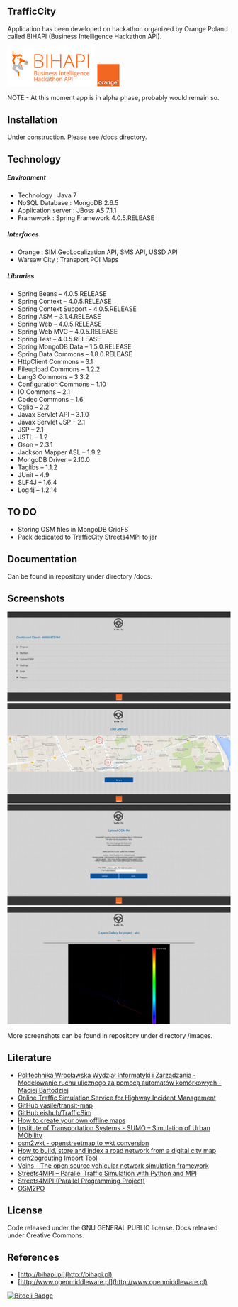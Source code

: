 ## TrafficCity

Application has been developed on hackathon organized by Orange Poland called BIHAPI (Business Intelligence Hackathon API).

![BIHAPI](https://github.com/GarciaPL/TrafficCity/blob/master/images/bihapi.png "BIHAPI")
![Orange](https://github.com/GarciaPL/TrafficCity/blob/master/images/orange.png "Orange")

NOTE - At this moment app is in alpha phase, probably would remain so.

## Installation

Under construction. Please see /docs directory.

## Technology

##### Environment

- Technology : Java 7
- NoSQL Database : MongoDB 2.6.5
- Application server : JBoss AS 7.1.1
- Framework : Spring Framework 4.0.5.RELEASE

##### Interfaces

- Orange : SIM GeoLocalization API, SMS API, USSD API
- Warsaw City : Transport POI Maps

##### Libraries

- Spring Beans – 4.0.5.RELEASE
- Spring Context – 4.0.5.RELEASE
- Spring Context Support – 4.0.5.RELEASE
- Spring ASM – 3.1.4.RELEASE
- Spring Web – 4.0.5.RELEASE
- Spring Web MVC – 4.0.5.RELEASE
- Spring Test – 4.0.5.RELEASE
- Spring MongoDB Data – 1.5.0.RELEASE
- Spring Data Commons – 1.8.0.RELEASE
- HttpClient Commons – 3.1
- Fileupload Commons – 1.2.2
- Lang3 Commons – 3.3.2
- Configuration Commons – 1.10
- IO Commons – 2.1
- Codec Commons – 1.6
- Cglib – 2.2
- Javax Servlet API – 3.1.0
- Javax Servlet JSP – 2.1
- JSP – 2.1
- JSTL – 1.2
- Gson – 2.3.1
- Jackson Mapper ASL – 1.9.2
- MongoDB Driver – 2.10.0
- Taglibs – 1.1.2
- JUnit – 4.9
- SLF4J – 1.6.4
- Log4j – 1.2.14

## TO DO
- Storing OSM files in MongoDB GridFS
- Pack dedicated to TrafficCity Streets4MPI to jar

## Documentation

Can be found in repository under directory /docs.

## Screenshots

![Dashboard](https://github.com/GarciaPL/TrafficCity/blob/master/images/dashboard.png "Dashboard")
![User markers](https://github.com/GarciaPL/TrafficCity/blob/master/images/markers.png "User markers")
![Upload OSM](https://github.com/GarciaPL/TrafficCity/blob/master/images/uploadosm.png "Upload OSM")
![HeatMap](https://github.com/GarciaPL/TrafficCity/blob/master/images/gallery.png "HeatMap")

More screenshots can be found in repository under directory /images.

## Literature

- [Politechnika Wrocławska Wydział Informatyki i Zarządzania - Modelowanie ruchu ulicznego za pomocą automatów komórkowych - Maciej Bartodziej](http://www.ioz.pwr.wroc.pl/pracownicy/weron/prace/Bartodziej07.pdf)
- [Online Traffic Simulation Service for Highway Incident Management](http://onlinepubs.trb.org/Onlinepubs/IDEA/FinalReports/Reliability/FINALREPORTL15C%20.pdf)
- [GitHub vasile/transit-map](https://github.com/vasile/transit-map)
- [GitHub eishub/TrafficSim](https://github.com/eishub/TrafficSim)
- [How to create your own offline maps](https://github.com/cgeo/cgeo/wiki/How-to-create-your-own-offline-maps)
- [Institute of Transportation Systems - SUMO – Simulation of Urban MObility](http://www.dlr.de/ts/en/desktopdefault.aspx/tabid-9883/16931_read-41000/)
- [osm2wkt - openstreetmap to wkt conversion](http://www.tm.kit.edu/~mayer/osm2wkt/)
- [How to build, store and index a road network from a digital city map](http://gis.stackexchange.com/questions/88313/how-to-build-store-and-index-a-road-network-from-a-digital-city-map)
- [osm2pgrouting Import Tool](http://workshop.pgrouting.org/chapters/osm2pgrouting.html)
- [Veins - The open source vehicular network simulation framework](http://veins.car2x.org)
- [Streets4MPI – Parallel Traffic Simulation with Python and MPI](http://jfietkau.github.io/Streets4MPI/)
- [Streets4MPI (Parallel Programming Project)](http://www.slideshare.net/jfietkau/streets4mpi-parallel-programming-project)
- [OSM2PO](http://osm2po.de)

## License

Code released under the GNU GENERAL PUBLIC license. Docs released under Creative Commons.

## References
- [http://bihapi.pl](http://bihapi.pl)
- [http://www.openmiddleware.pl](http://www.openmiddleware.pl)

[![Bitdeli Badge](https://d2weczhvl823v0.cloudfront.net/GarciaPL/trafficcity/trend.png)](https://bitdeli.com/free "Bitdeli Badge")
